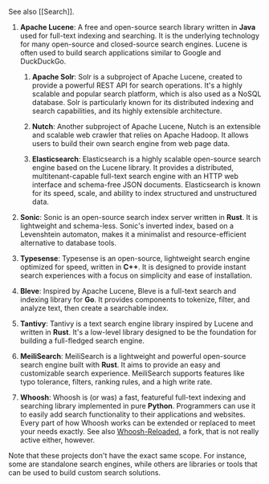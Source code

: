 See also [[Search]].

1. **Apache Lucene**: A free and open-source search library written in **Java** used for full-text indexing and searching. It is the underlying technology for many open-source and closed-source search engines. Lucene is often used to build search applications similar to Google and DuckDuckGo.

    1. **Apache Solr**: Solr is a subproject of Apache Lucene, created to provide a powerful REST API for search operations. It's a highly scalable and popular search platform, which is also used as a NoSQL database. Solr is particularly known for its distributed indexing and search capabilities, and its highly extensible architecture.

    1. **Nutch**: Another subproject of Apache Lucene, Nutch is an extensible and scalable web crawler that relies on Apache Hadoop. It allows users to build their own search engine from web page data.

    1. **Elasticsearch**: Elasticsearch is a highly scalable open-source search engine based on the Lucene library. It provides a distributed, multitenant-capable full-text search engine with an HTTP web interface and schema-free JSON documents. Elasticsearch is known for its speed, scale, and ability to index structured and unstructured data.

4. **Sonic**: Sonic is an open-source search index server written in **Rust**. It is lightweight and schema-less. Sonic's inverted index, based on a Levenshtein automaton, makes it a minimalist and resource-efficient alternative to database tools.

5. **Typesense**: Typesense is an open-source, lightweight search engine optimized for speed, written in **C++**. It is designed to provide instant search experiences with a focus on simplicity and ease of installation.

6. **Bleve**: Inspired by Apache Lucene, Bleve is a full-text search and indexing library for **Go**. It provides components to tokenize, filter, and analyze text, then create a searchable index.

7. **Tantivy**: Tantivy is a text search engine library inspired by Lucene and written in **Rust**. It's a low-level library designed to be the foundation for building a full-fledged search engine.

9. **MeiliSearch**: MeiliSearch is a lightweight and powerful open-source search engine built with **Rust**. It aims to provide an easy and customizable search experience. MeiliSearch supports features like typo tolerance, filters, ranking rules, and a high write rate.

10. **Whoosh**: Whoosh is (or was) a fast, featureful full-text indexing and searching library implemented in pure **Python**. Programmers can use it to easily add search functionality to their applications and websites. Every part of how Whoosh works can be extended or replaced to meet your needs exactly. See also [Whoosh-Reloaded](https://pypi.org/project/Whoosh-Reloaded/), a fork, that is not really active either, however.

Note that these projects don't have the exact same scope. For instance, some are standalone search engines, while others are libraries or tools that can be used to build custom search solutions.